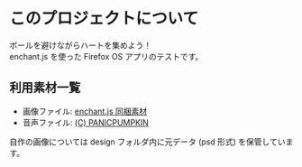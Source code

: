 # このプロジェクトについて

ボールを避けながらハートを集めよう！  
enchant.js を使った Firefox OS アプリのテストです。  

## 利用素材一覧

* 画像ファイル: [enchant.js 同梱素材](http://enchantjs.com/ja/image-materials/)
* 音声ファイル: [(C) PANICPUMPKIN](http://pansound.com/panicpumpkin/)

自作の画像については design フォルダ内に元データ (psd 形式) を保管しています。
